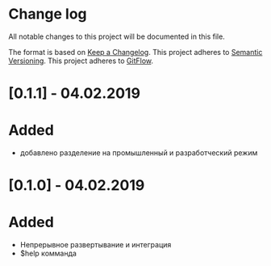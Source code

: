 # Change log
All notable changes to this project will be documented in this file.

The format is based on [Keep a Changelog](http://keepachangelog.com/en/1.0.0/).
This project adheres to [Semantic Versioning](http://semver.org/).
This project adheres to [GitFlow](http://nvie.com/posts/a-successful-git-branching-model/).

# [0.1.1] - 04.02.2019

# Added
- добавлено разделение на промышленный и разработческий режим

# [0.1.0] - 04.02.2019

# Added
- Непрерывное развертывание и интеграция
- $help комманда